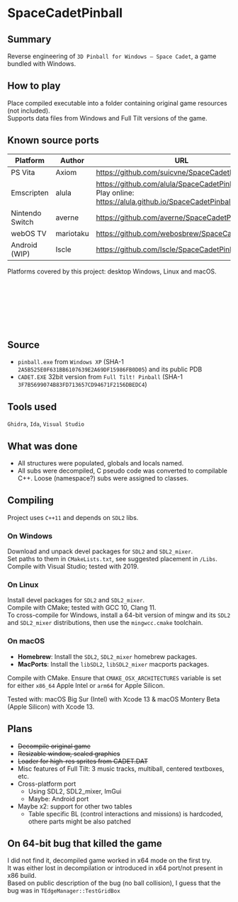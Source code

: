 <!-- markdownlint-disable-file MD033 -->

# SpaceCadetPinball

## Summary

Reverse engineering of `3D Pinball for Windows – Space Cadet`, a game bundled with Windows.

## How to play

Place compiled executable into a folder containing original game resources (not included).\
Supports data files from Windows and Full Tilt versions of the game.

## Known source ports

| Platform        | Author    | URL                                                                                                        |
| --------------- | --------- | ---------------------------------------------------------------------------------------------------------- |
| PS Vita         | Axiom     | <https://github.com/suicvne/SpaceCadetPinball_Vita>                                                        |
| Emscripten      | alula     | <https://github.com/alula/SpaceCadetPinball> <br> Play online: <https://alula.github.io/SpaceCadetPinball> |
| Nintendo Switch | averne    | <https://github.com/averne/SpaceCadetPinball-NX>                                                           |
| webOS TV        | mariotaku | <https://github.com/webosbrew/SpaceCadetPinball>                                                           |
| Android (WIP)   | Iscle     | https://github.com/Iscle/SpaceCadetPinball                                                                 |

Platforms covered by this project: desktop Windows, Linux and macOS.

<br>
<br>
<br>
<br>
<br>
<br>

## Source

* `pinball.exe` from `Windows XP` (SHA-1 `2A5B525E0F631BB6107639E2A69DF15986FB0D05`) and its public PDB
* `CADET.EXE` 32bit version from `Full Tilt! Pinball` (SHA-1 `3F7B5699074B83FD713657CD94671F2156DBEDC4`)

## Tools used

`Ghidra`, `Ida`, `Visual Studio`

## What was done

* All structures were populated, globals and locals named.
* All subs were decompiled, C pseudo code was converted to compilable C++. Loose (namespace?) subs were assigned to classes.

## Compiling

Project uses `C++11` and depends on `SDL2` libs.

### On Windows

Download and unpack devel packages for `SDL2` and `SDL2_mixer`.\
Set paths to them in `CMakeLists.txt`, see suggested placement in `/Libs`.\
Compile with Visual Studio; tested with 2019.

### On Linux

Install devel packages for `SDL2` and `SDL2_mixer`.\
Compile with CMake; tested with GCC 10, Clang 11.\
To cross-compile for Windows, install a 64-bit version of mingw and its `SDL2` and `SDL2_mixer` distributions, then use the `mingwcc.cmake` toolchain.

### On macOS

* **Homebrew**: Install the `SDL2`, `SDL2_mixer` homebrew packages.
* **MacPorts**: Install the `libSDL2`, `libSDL2_mixer` macports packages.

Compile with CMake. Ensure that `CMAKE_OSX_ARCHITECTURES` variable is set for either `x86_64` Apple Intel or `arm64` for Apple Silicon.

Tested with: macOS Big Sur (Intel) with Xcode 13 & macOS Montery Beta (Apple Silicon) with Xcode 13.

## Plans

* ~~Decompile original game~~
* ~~Resizable window, scaled graphics~~
* ~~Loader for high-res sprites from CADET.DAT~~
* Misc features of Full Tilt: 3 music tracks, multiball, centered textboxes, etc.
* Cross-platform port
  * Using SDL2, SDL2_mixer, ImGui
  * Maybe: Android port
* Maybe x2: support for other two tables
  * Table specific BL (control interactions and missions) is hardcoded, othere parts might be also patched

## On 64-bit bug that killed the game

I did not find it, decompiled game worked in x64 mode on the first try.\
It was either lost in decompilation or introduced in x64 port/not present in x86 build.\
Based on public description of the bug (no ball collision), I guess that the bug was in `TEdgeManager::TestGridBox`
